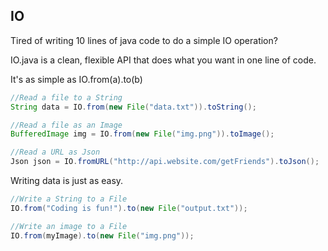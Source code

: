 ## IO

Tired of writing 10 lines of java code to do a simple IO operation?

IO.java is a clean, flexible API that does what you want in one line of code.

It's as simple as IO.from(a).to(b)

```java
//Read a file to a String
String data = IO.from(new File("data.txt")).toString();

//Read a file as an Image
BufferedImage img = IO.from(new File("img.png")).toImage();

//Read a URL as Json
Json json = IO.fromURL("http://api.website.com/getFriends").toJson();
```

Writing data is just as easy.

```java
//Write a String to a File
IO.from("Coding is fun!").to(new File("output.txt"));

//Write an image to a File
IO.from(myImage).to(new File("img.png"));
```
